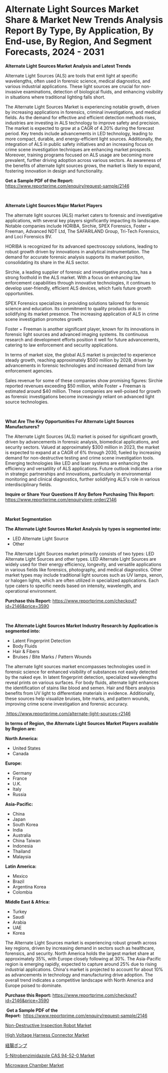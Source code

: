 <p><h1>Alternate Light Sources Market Share & Market New Trends Analysis Report By Type, By Application, By End-use, By Region, And Segment Forecasts, 2024 - 2031</h1></p><p><strong>Alternate Light Sources Market Analysis and Latest Trends</strong></p>
<p><p>Alternate Light Sources (ALS) are tools that emit light at specific wavelengths, often used in forensic science, medical diagnostics, and various industrial applications. These light sources are crucial for non-invasive examinations, detection of biological fluids, and enhancing visibility in situations where traditional lighting falls short.</p><p>The Alternate Light Sources Market is experiencing notable growth, driven by increasing applications in forensics, criminal investigations, and medical fields. As the demand for effective and efficient detection methods rises, industries are investing in ALS technology to improve safety and precision. The market is expected to grow at a CAGR of 4.20% during the forecast period. Key trends include advancements in LED technology, leading to more compact, durable, and energy-efficient light sources. Additionally, the integration of ALS in public safety initiatives and an increasing focus on crime scene investigation techniques are enhancing market prospects. Moreover, training programs focused on ALS usage are becoming more prevalent, further driving adoption across various sectors. As awareness of the benefits of alternate light sources grows, the market is likely to expand, fostering innovation in design and functionality.</p></p>
<p><strong>Get a Sample PDF of the Report:&nbsp;</strong> <a href="https://www.reportprime.com/enquiry/request-sample/2146">https://www.reportprime.com/enquiry/request-sample/2146</a></p>
<p>&nbsp;</p>
<p><strong>Alternate Light Sources Major Market Players</strong></p>
<p><p>The alternate light sources (ALS) market caters to forensic and investigative applications, with several key players significantly impacting its landscape. Notable companies include HORIBA, Sirchie, SPEX Forensics, Foster + Freeman, Advanced NDT Ltd, The SAFARILAND Group, Tri-Tech Forensics, and Loci Forensics BV.</p><p>HORIBA is recognized for its advanced spectroscopy solutions, leading to robust growth driven by innovations in analytical instrumentation. The demand for accurate forensic analysis supports its market position, consolidating its share in the ALS sector.</p><p>Sirchie, a leading supplier of forensic and investigative products, has a strong foothold in the ALS market. With a focus on enhancing law enforcement capabilities through innovative technologies, it continues to develop user-friendly, efficient ALS devices, which fuels future growth opportunities. </p><p>SPEX Forensics specializes in providing solutions tailored for forensic science and education. Its commitment to quality products aids in solidifying its market presence. The increasing application of ALS in crime scene investigation promotes growth.</p><p>Foster + Freeman is another significant player, known for its innovations in forensic light sources and advanced imaging systems. Its continuous research and development efforts position it well for future advancements, catering to law enforcement and security applications.</p><p>In terms of market size, the global ALS market is projected to experience steady growth, reaching approximately $500 million by 2028, driven by advancements in forensic technologies and increased demand from law enforcement agencies. </p><p>Sales revenue for some of these companies show promising figures: Sirchie reported revenues exceeding $50 million, while Foster + Freeman is estimated around $40 million. These companies are well-poised for growth as forensic investigations become increasingly reliant on advanced light source technologies.</p></p>
<p>&nbsp;</p>
<p><strong>What Are The Key Opportunities For Alternate Light Sources Manufacturers?</strong></p>
<p><p>The Alternate Light Sources (ALS) market is poised for significant growth, driven by advancements in forensic analysis, biomedical applications, and security sectors. Valued at approximately $300 million in 2023, the market is expected to expand at a CAGR of 6% through 2030, fueled by increasing demand for non-destructive testing and crime scene investigation tools. Emerging technologies like LED and laser systems are enhancing the efficiency and versatility of ALS applications. Future outlook indicates a rise in strategic partnerships and innovations, particularly in environmental monitoring and clinical diagnostics, further solidifying ALS's role in various interdisciplinary fields.</p></p>
<p><strong>Inquire or Share Your Questions If Any Before Purchasing This Report:</strong> <a href="https://www.reportprime.com/enquiry/pre-order/2146">https://www.reportprime.com/enquiry/pre-order/2146</a></p>
<p>&nbsp;</p>
<p><strong>Market Segmentation</strong></p>
<p><strong>The Alternate Light Sources Market Analysis by types is segmented into:</strong></p>
<p><ul><li>LED Alternate Light Source</li><li>Other</li></ul></p>
<p><p>The Alternate Light Sources market primarily consists of two types: LED Alternate Light Sources and other types. LED Alternate Light Sources are widely used for their energy efficiency, longevity, and versatile applications in various fields like forensics, photography, and medical diagnostics. Other market types may include traditional light sources such as UV lamps, xenon, or halogen lights, which are often utilized in specialized applications. Each type caters to specific needs based on intensity, wavelength, and operational environment.</p></p>
<p><strong>Purchase this Report:&nbsp;</strong><a href="https://www.reportprime.com/checkout?id=2146&price=3590">https://www.reportprime.com/checkout?id=2146&price=3590</a></p>
<p>&nbsp;</p>
<p><strong>The Alternate Light Sources Market Industry Research by Application is segmented into:</strong></p>
<p><ul><li>Latent Fingerprint Detection</li><li>Body Fluids</li><li>Hair & Fibers</li><li>Bruises / Bite Marks / Pattern Wounds</li></ul></p>
<p><p>The alternate light sources market encompasses technologies used in forensic science for enhanced visibility of substances not easily detected by the naked eye. In latent fingerprint detection, specialized wavelengths reveal prints on various surfaces. For body fluids, alternate light enhances the identification of stains like blood and semen. Hair and fibers analysis benefits from UV light to differentiate materials in evidence. Additionally, these sources help visualize bruises, bite marks, and pattern wounds, improving crime scene investigation and forensic accuracy.</p></p>
<p><a href="https://www.reportprime.com/alternate-light-sources-r2146">&nbsp;https://www.reportprime.com/alternate-light-sources-r2146</a></p>
<p><strong>In terms of Region, the Alternate Light Sources Market Players available by Region are:</strong></p>
<p>
    <p> <strong> North America: </strong>
        <ul>
            <li>United States</li>
            <li>Canada</li>
        </ul>
        </p> 
    <p> <strong> Europe: </strong>
        <ul>
            <li>Germany</li>
            <li>France</li>
            <li>U.K.</li>
            <li>Italy</li>
            <li>Russia</li>
        </ul>
        </p> 
    <p> <strong> Asia-Pacific: </strong>
        <ul>
            <li>China</li>
            <li>Japan</li>
            <li>South Korea</li>
            <li>India</li>
            <li>Australia</li>
            <li>China Taiwan</li>
            <li>Indonesia</li>
            <li>Thailand</li>
            <li>Malaysia</li>
        </ul>
        </p> 
    <p> <strong> Latin America: </strong>
        <ul>
            <li>Mexico</li>
            <li>Brazil</li>
            <li>Argentina Korea</li>
            <li>Colombia</li>
        </ul>
        </p> 
    <p> <strong> Middle East & Africa: </strong>
        <ul>
            <li>Turkey</li>
            <li>Saudi</li>
            <li>Arabia</li>
            <li>UAE</li>
            <li>Korea</li>
        </ul>
    </p>
    </p>
<p><p>The Alternate Light Sources market is experiencing robust growth across key regions, driven by increasing demand in sectors such as healthcare, forensics, and security. North America holds the largest market share at approximately 35%, with Europe closely following at 30%. The Asia-Pacific region is emerging rapidly, expected to capture around 25% due to rising industrial applications. China's market is projected to account for about 10% as advancements in technology and manufacturing drive adoption. The overall trend indicates a competitive landscape with North America and Europe poised to dominate.</p></p>
<p><strong>Purchase this Report: </strong><a href="https://www.reportprime.com/checkout?id=2146&price=3590">https://www.reportprime.com/checkout?id=2146&price=3590</a></p>
<p>&nbsp;<strong>Get a Sample PDF of the Report:&nbsp;&nbsp;</strong><a href="https://www.reportprime.com/enquiry/request-sample/2146">https://www.reportprime.com/enquiry/request-sample/2146</a></p>
<p><strong></strong></p>
<p><p><a href="https://medium.com/@dinoziemann2023/non-destructive-inspection-robot-market-global-market-insights-and-sales-trends-2024-to-2031-210ebb0a49f1">Non-Destructive Inspection Robot Market</a></p><p><a href="https://medium.com/@bryaneal908/high-voltage-harness-connector-market-share-market-analysis-growth-trends-forecasts-for-0a5294c46121">High Voltage Harness Connector Market</a></p><p><a href="https://medium.com/@val0mzimin/%E6%AC%A1%E3%81%AE%E6%96%87%E3%82%92%E6%97%A5%E6%9C%AC%E8%AA%9E%E3%81%AB%E7%BF%BB%E8%A8%B3%E3%81%97%E3%81%BE%E3%81%99-%E3%82%BF%E3%82%A4%E3%83%97%E5%88%A5-%E3%82%B9%E3%83%9E%E3%83%BC%E3%83%88%E3%82%BF%E3%82%A4%E3%83%97-%E4%B8%80%E8%88%AC%E3%82%BF%E3%82%A4%E3%83%97-%E8%A3%BD%E5%93%81%E5%88%A5-%E7%97%85%E9%99%A2-%E7%A0%94%E7%A9%B6%E5%AE%A4-%E8%A3%BD%E8%96%AC-%E5%AE%B6%E5%BA%AD-%E3%82%B0%E3%83%AD%E3%83%BC%E3%83%90%E3%83%AB%E7%94%A3%E6%A5%AD%E5%88%86%E6%9E%90-%E3%82%B7%E3%82%A7%E3%82%A2-%E6%88%90%E9%95%B7-%E3%83%88%E3%83%AC%E3%83%B3%E3%83%89-2024%E5%B9%B4%E3%81%8B%E3%82%892031%E5%B9%B4%E3%81%BE%E3%81%A7%E3%81%AE%E4%BA%88%E6%B8%AC%E3%81%AB%E3%82%88%E3%82%8B%E8%85%B8%E7%AE%A1%E3%83%9D%E3%83%B3%E3%83%97%E5%B8%82-29cadd2d6e7c">経腸ポンプ</a></p><p><a href="https://issuu.com/reportprime-2/docs/5-nitrobenzimidazole-cas-94-52-0-ma_46406afc97e076">5-Nitrobenzimidazole CAS 94-52-0 Market</a></p><p><a href="https://www.linkedin.com/pulse/microwave-chamber-market-research-report-includes-analysis-sothe?trackingId=LWsYe%2BzyTeeUzta8gYb41A%3D%3D">Microwave Chamber Market</a></p></p>